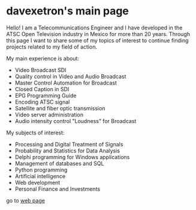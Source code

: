 # davexetron's main page

Hello! I am a Telecommunications Engineer and I have developed in the ATSC Open Television industry in Mexico for more than 20 years. Through this page I want to share some of my topics of interest to continue finding projects related to my field of action.

My main experience is about:

* Video Broadcast SDI
* Quality control in Video and Audio Broadcast
* Master Control Automation for Broadcast
* Closed Caption in SDI
* EPG Programming Guide
* Encoding ATSC signal
* Satellite and fiber optic transmission
* Video server administration
* Audio intensity control "Loudness" for Broadcast

My subjects of interest:

* Processing and Digital Treatment of Signals
* Probability and Statistics for Data Analysis
* Delphi programming for Windows applications
* Management of databases and SQL
* Python programming
* Artificial intelligence
* Web development
* Personal Finance and Investments

go to [web page](https://davexetron.github.io/davexetron/#)